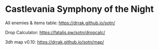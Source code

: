 # Castlevania Symphony of the Night
All enemies & items table: https://drrak.github.io/sotn/

Drop Calculator: https://fatalis.pw/sotn/dropcalc/

3dh map v0.10: https://drrak.github.io/sotn/map/
